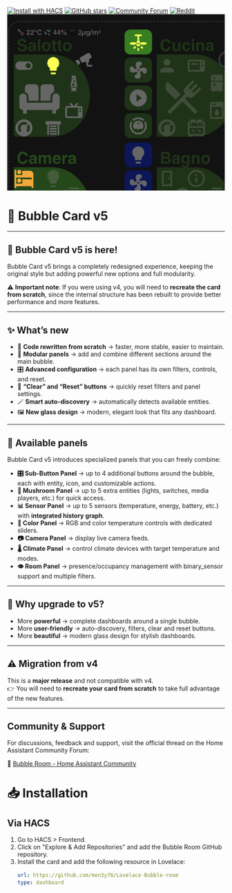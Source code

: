 [![Install with HACS](https://img.shields.io/badge/HACS-Install-blue?style=for-the-badge&logo=home-assistant)](https://github.com/mon3y78/Lovelace-Bubble-room)
[![GitHub stars](https://img.shields.io/github/stars/mon3y78/Lovelace-Bubble-room?style=social)](https://github.com/mon3y78/Lovelace-Bubble-room/stargazers)
[![Community Forum](https://img.shields.io/badge/Forum-Home%20Assistant-blue?logo=home-assistant)](https://community.home-assistant.io/t/bubble-room/856230?u=ipilla)
[![Reddit](https://img.shields.io/badge/Reddit-Discussion-orange?logo=reddit)](https://www.reddit.com/r/homeassistant/s/Qgz9acN7Mr)
![Bubble Room](img/bubble-room-v3.png)
# 🫧 Bubble Card v5
---

## 🚀 Bubble Card v5 is here!

Bubble Card v5 brings a completely redesigned experience, keeping the original style but adding powerful new options and full modularity. 

⚠️ **Important note**: If you were using v4, you will need to **recreate the card from scratch**, since the internal structure has been rebuilt to provide better performance and more features.

---

## ✨ What’s new
- 🔄 **Code rewritten from scratch** → faster, more stable, easier to maintain.  
- 🧩 **Modular panels** → add and combine different sections around the main bubble.  
- 🎛️ **Advanced configuration** → each panel has its own filters, controls, and reset.  
- 🧹 **“Clear” and “Reset” buttons** → quickly reset filters and panel settings.  
- 🪄 **Smart auto-discovery** → automatically detects available entities.  
- 🖼️ **New glass design** → modern, elegant look that fits any dashboard.  

---

## 🧩 Available panels
Bubble Card v5 introduces specialized panels that you can freely combine:  

- **🎛️ Sub-Button Panel** → up to 4 additional buttons around the bubble, each with entity, icon, and customizable actions.  
- **🍄 Mushroom Panel** → up to 5 extra entities (lights, switches, media players, etc.) for quick access.  
- **📊 Sensor Panel** → up to 5 sensors (temperature, energy, battery, etc.) with **integrated history graph**.  
- **🎨 Color Panel** → RGB and color temperature controls with dedicated sliders.  
- **📷 Camera Panel** → display live camera feeds.  
- **🌡️ Climate Panel** → control climate devices with target temperature and modes.  
- **👁️ Room Panel** → presence/occupancy management with binary_sensor support and multiple filters.  

---

## 🚀 Why upgrade to v5?
- More **powerful** → complete dashboards around a single bubble.  
- More **user-friendly** → auto-discovery, filters, clear and reset buttons.  
- More **beautiful** → modern glass design for stylish dashboards.  

---

## ⚠️ Migration from v4
This is a **major release** and not compatible with v4.  
👉 You will need to **recreate your card from scratch** to take full advantage of the new features.  

---

## Community & Support

For discussions, feedback and support, visit the official thread on the Home Assistant Community Forum:

🔗 [Bubble Room - Home Assistant Community](https://community.home-assistant.io/t/bubble-room/856230?u=ipilla)

# 📥 Installation
## Via HACS
1. Go to HACS > Frontend.
2. Click on "Explore & Add Repositories" and add the Bubble Room GitHub repository.
3. Install the card and add the following resource in Lovelace:
     ```yaml
   url: https://github.com/mon3y78/Lovelace-Bubble-room
   type: dashboard

